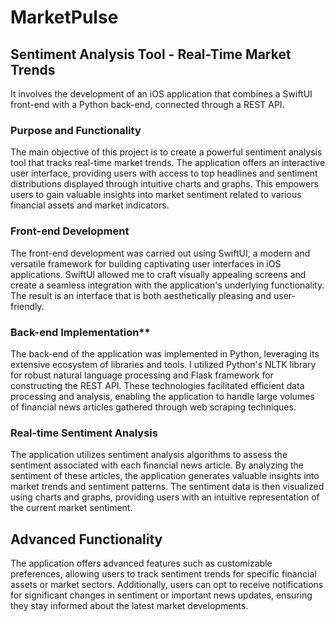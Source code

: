 # MarketPulse

## Sentiment Analysis Tool - Real-Time Market Trends

It involves the development of an iOS application that combines a SwiftUI front-end with a Python back-end, connected through a REST API.

### Purpose and Functionality
The main objective of this project is to create a powerful sentiment analysis tool that tracks real-time market trends. The application offers an interactive user interface, providing users with access to top headlines and sentiment distributions displayed through intuitive charts and graphs. This empowers users to gain valuable insights into market sentiment related to various financial assets and market indicators.

### Front-end Development
The front-end development was carried out using SwiftUI, a modern and versatile framework for building captivating user interfaces in iOS applications. SwiftUI allowed me to craft visually appealing screens and create a seamless integration with the application's underlying functionality. The result is an interface that is both aesthetically pleasing and user-friendly.

### Back-end Implementation**
The back-end of the application was implemented in Python, leveraging its extensive ecosystem of libraries and tools. I utilized Python's NLTK library for robust natural language processing and Flask framework for constructing the REST API. These technologies facilitated efficient data processing and analysis, enabling the application to handle large volumes of financial news articles gathered through web scraping techniques.

### Real-time Sentiment Analysis
The application utilizes sentiment analysis algorithms to assess the sentiment associated with each financial news article. By analyzing the sentiment of these articles, the application generates valuable insights into market trends and sentiment patterns. The sentiment data is then visualized using charts and graphs, providing users with an intuitive representation of the current market sentiment.

## Advanced Functionality
The application offers advanced features such as customizable preferences, allowing users to track sentiment trends for specific financial assets or market sectors. Additionally, users can opt to receive notifications for significant changes in sentiment or important news updates, ensuring they stay informed about the latest market developments.


